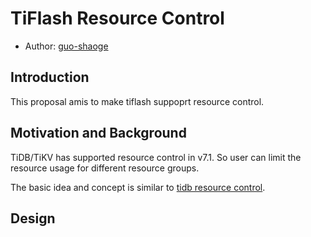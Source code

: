 # TiFlash Resource Control

- Author: [guo-shaoge](https://github.com/guo-shaoge)

## Introduction
This proposal amis to make tiflash suppoprt resource control.

## Motivation and Background
TiDB/TiKV has supported resource control in v7.1. So user can limit the resource usage for different resource groups.

The basic idea and concept is similar to [tidb resource control](https://docs.pingcap.com/tidb/stable/tidb-resource-control).

## Design


